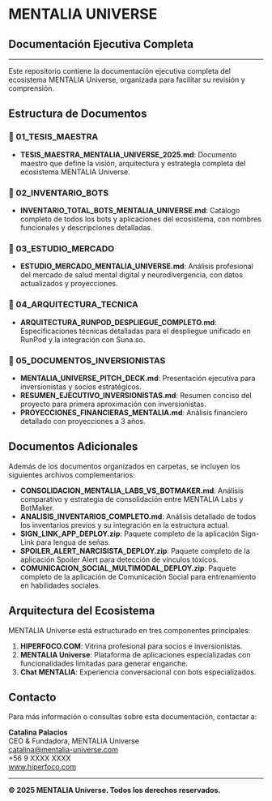 # MENTALIA UNIVERSE
## Documentación Ejecutiva Completa

---

Este repositorio contiene la documentación ejecutiva completa del ecosistema MENTALIA Universe, organizada para facilitar su revisión y comprensión.

## Estructura de Documentos

### 📁 01_TESIS_MAESTRA
- **TESIS_MAESTRA_MENTALIA_UNIVERSE_2025.md**: Documento maestro que define la visión, arquitectura y estrategia completa del ecosistema MENTALIA Universe.

### 📁 02_INVENTARIO_BOTS
- **INVENTARIO_TOTAL_BOTS_MENTALIA_UNIVERSE.md**: Catálogo completo de todos los bots y aplicaciones del ecosistema, con nombres funcionales y descripciones detalladas.

### 📁 03_ESTUDIO_MERCADO
- **ESTUDIO_MERCADO_MENTALIA_UNIVERSE.md**: Análisis profesional del mercado de salud mental digital y neurodivergencia, con datos actualizados y proyecciones.

### 📁 04_ARQUITECTURA_TECNICA
- **ARQUITECTURA_RUNPOD_DESPLIEGUE_COMPLETO.md**: Especificaciones técnicas detalladas para el despliegue unificado en RunPod y la integración con Suna.so.

### 📁 05_DOCUMENTOS_INVERSIONISTAS
- **MENTALIA_UNIVERSE_PITCH_DECK.md**: Presentación ejecutiva para inversionistas y socios estratégicos.
- **RESUMEN_EJECUTIVO_INVERSIONISTAS.md**: Resumen conciso del proyecto para primera aproximación con inversionistas.
- **PROYECCIONES_FINANCIERAS_MENTALIA.md**: Análisis financiero detallado con proyecciones a 3 años.

## Documentos Adicionales

Además de los documentos organizados en carpetas, se incluyen los siguientes archivos complementarios:

- **CONSOLIDACION_MENTALIA_LABS_VS_BOTMAKER.md**: Análisis comparativo y estrategia de consolidación entre MENTALIA Labs y BotMaker.
- **ANALISIS_INVENTARIOS_COMPLETO.md**: Análisis detallado de todos los inventarios previos y su integración en la estructura actual.
- **SIGN_LINK_APP_DEPLOY.zip**: Paquete completo de la aplicación Sign-Link para lengua de señas.
- **SPOILER_ALERT_NARCISISTA_DEPLOY.zip**: Paquete completo de la aplicación Spoiler Alert para detección de vínculos tóxicos.
- **COMUNICACION_SOCIAL_MULTIMODAL_DEPLOY.zip**: Paquete completo de la aplicación de Comunicación Social para entrenamiento en habilidades sociales.

## Arquitectura del Ecosistema

MENTALIA Universe está estructurado en tres componentes principales:

1. **HIPERFOCO.COM**: Vitrina profesional para socios e inversionistas.
2. **MENTALIA Universe**: Plataforma de aplicaciones especializadas con funcionalidades limitadas para generar enganche.
3. **Chat MENTALIA**: Experiencia conversacional con bots especializados.

## Contacto

Para más información o consultas sobre esta documentación, contactar a:

**Catalina Palacios**  
CEO & Fundadora, MENTALIA Universe  
catalina@mentalia-universe.com  
+56 9 XXXX XXXX  
www.hiperfoco.com

---

**© 2025 MENTALIA Universe. Todos los derechos reservados.**

